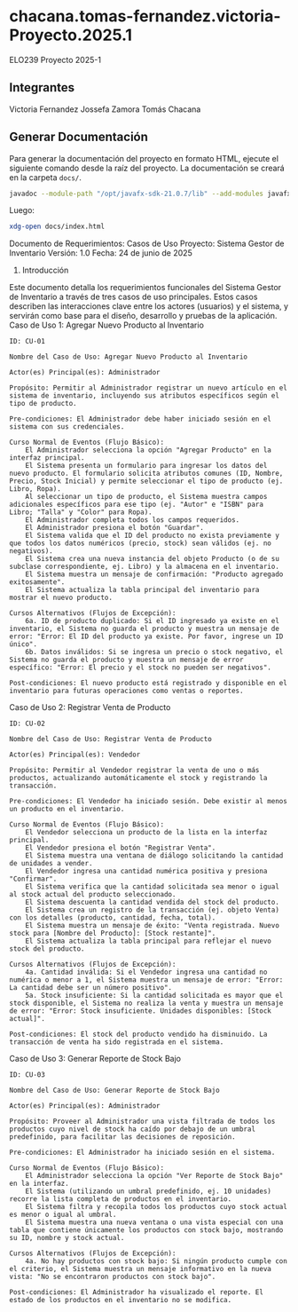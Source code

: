 # chacana.tomas-fernandez.victoria-Proyecto.2025.1
ELO239 Proyecto 2025-1

## Integrantes

Victoria Fernandez
Jossefa Zamora
Tomás Chacana

## Generar Documentación

Para generar la documentación del proyecto en formato HTML, ejecute el siguiente comando desde la raíz del proyecto. La documentación se creará en la carpeta `docs/`.

```bash
javadoc --module-path "/opt/javafx-sdk-21.0.7/lib" --add-modules javafx.controls,javafx.fxml -d docs -sourcepath src/main/java -subpackages cl.usm.gestorinventario
```
Luego:

```bash
xdg-open docs/index.html
```

Documento de Requerimientos: Casos de Uso
Proyecto: Sistema Gestor de Inventario
Versión: 1.0
Fecha: 24 de junio de 2025

1. Introducción

Este documento detalla los requerimientos funcionales del Sistema Gestor de Inventario a través de tres casos de uso principales. Estos casos describen las interacciones clave entre los actores (usuarios) y el sistema, y servirán como base para el diseño, desarrollo y pruebas de la aplicación.
Caso de Uso 1: Agregar Nuevo Producto al Inventario

    ID: CU-01

    Nombre del Caso de Uso: Agregar Nuevo Producto al Inventario

    Actor(es) Principal(es): Administrador

    Propósito: Permitir al Administrador registrar un nuevo artículo en el sistema de inventario, incluyendo sus atributos específicos según el tipo de producto.

    Pre-condiciones: El Administrador debe haber iniciado sesión en el sistema con sus credenciales.

    Curso Normal de Eventos (Flujo Básico):
        El Administrador selecciona la opción "Agregar Producto" en la interfaz principal.
        El Sistema presenta un formulario para ingresar los datos del nuevo producto. El formulario solicita atributos comunes (ID, Nombre, Precio, Stock Inicial) y permite seleccionar el tipo de producto (ej. Libro, Ropa).
        Al seleccionar un tipo de producto, el Sistema muestra campos adicionales específicos para ese tipo (ej. "Autor" e "ISBN" para Libro; "Talla" y "Color" para Ropa).
        El Administrador completa todos los campos requeridos.
        El Administrador presiona el botón "Guardar".
        El Sistema valida que el ID del producto no exista previamente y que todos los datos numéricos (precio, stock) sean válidos (ej. no negativos).
        El Sistema crea una nueva instancia del objeto Producto (o de su subclase correspondiente, ej. Libro) y la almacena en el inventario.
        El Sistema muestra un mensaje de confirmación: "Producto agregado exitosamente".
        El Sistema actualiza la tabla principal del inventario para mostrar el nuevo producto.

    Cursos Alternativos (Flujos de Excepción):
        6a. ID de producto duplicado: Si el ID ingresado ya existe en el inventario, el Sistema no guarda el producto y muestra un mensaje de error: "Error: El ID del producto ya existe. Por favor, ingrese un ID único".
        6b. Datos inválidos: Si se ingresa un precio o stock negativo, el Sistema no guarda el producto y muestra un mensaje de error específico: "Error: El precio y el stock no pueden ser negativos".

    Post-condiciones: El nuevo producto está registrado y disponible en el inventario para futuras operaciones como ventas o reportes.

Caso de Uso 2: Registrar Venta de Producto

    ID: CU-02

    Nombre del Caso de Uso: Registrar Venta de Producto

    Actor(es) Principal(es): Vendedor

    Propósito: Permitir al Vendedor registrar la venta de uno o más productos, actualizando automáticamente el stock y registrando la transacción.

    Pre-condiciones: El Vendedor ha iniciado sesión. Debe existir al menos un producto en el inventario.

    Curso Normal de Eventos (Flujo Básico):
        El Vendedor selecciona un producto de la lista en la interfaz principal.
        El Vendedor presiona el botón "Registrar Venta".
        El Sistema muestra una ventana de diálogo solicitando la cantidad de unidades a vender.
        El Vendedor ingresa una cantidad numérica positiva y presiona "Confirmar".
        El Sistema verifica que la cantidad solicitada sea menor o igual al stock actual del producto seleccionado.
        El Sistema descuenta la cantidad vendida del stock del producto.
        El Sistema crea un registro de la transacción (ej. objeto Venta) con los detalles (producto, cantidad, fecha, total).
        El Sistema muestra un mensaje de éxito: "Venta registrada. Nuevo stock para [Nombre del Producto]: [Stock restante]".
        El Sistema actualiza la tabla principal para reflejar el nuevo stock del producto.

    Cursos Alternativos (Flujos de Excepción):
        4a. Cantidad inválida: Si el Vendedor ingresa una cantidad no numérica o menor a 1, el Sistema muestra un mensaje de error: "Error: La cantidad debe ser un número positivo".
        5a. Stock insuficiente: Si la cantidad solicitada es mayor que el stock disponible, el Sistema no realiza la venta y muestra un mensaje de error: "Error: Stock insuficiente. Unidades disponibles: [Stock actual]".

    Post-condiciones: El stock del producto vendido ha disminuido. La transacción de venta ha sido registrada en el sistema.

Caso de Uso 3: Generar Reporte de Stock Bajo

    ID: CU-03

    Nombre del Caso de Uso: Generar Reporte de Stock Bajo

    Actor(es) Principal(es): Administrador

    Propósito: Proveer al Administrador una vista filtrada de todos los productos cuyo nivel de stock ha caído por debajo de un umbral predefinido, para facilitar las decisiones de reposición.

    Pre-condiciones: El Administrador ha iniciado sesión en el sistema.

    Curso Normal de Eventos (Flujo Básico):
        El Administrador selecciona la opción "Ver Reporte de Stock Bajo" en la interfaz.
        El Sistema (utilizando un umbral predefinido, ej. 10 unidades) recorre la lista completa de productos en el inventario.
        El Sistema filtra y recopila todos los productos cuyo stock actual es menor o igual al umbral.
        El Sistema muestra una nueva ventana o una vista especial con una tabla que contiene únicamente los productos con stock bajo, mostrando su ID, nombre y stock actual.

    Cursos Alternativos (Flujos de Excepción):
        4a. No hay productos con stock bajo: Si ningún producto cumple con el criterio, el Sistema muestra un mensaje informativo en la nueva vista: "No se encontraron productos con stock bajo".

    Post-condiciones: El Administrador ha visualizado el reporte. El estado de los productos en el inventario no se modifica.